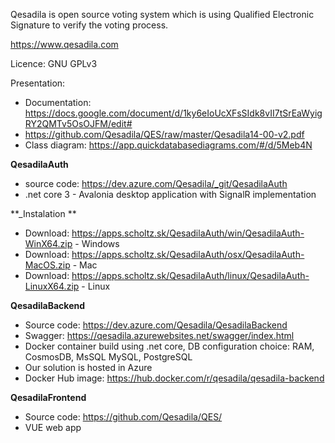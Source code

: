 Qesadila is open source voting system which is using Qualified Electronic Signature to verify the voting process.

https://www.qesadila.com

Licence: GNU GPLv3

Presentation:

- Documentation: https://docs.google.com/document/d/1ky6eIoUcXFsSIdk8vII7tSrEaWyigRY2QMTv5OsOJFM/edit#
- https://github.com/Qesadila/QES/raw/master/Qesadila14-00-v2.pdf
- Class diagram: https://app.quickdatabasediagrams.com/#/d/5Meb4N

**QesadilaAuth**

- source code: https://dev.azure.com/Qesadila/_git/QesadilaAuth
- .net core 3 - Avalonia desktop application with SignalR implementation

**_Instalation **

- Download: https://apps.scholtz.sk/QesadilaAuth/win/QesadilaAuth-WinX64.zip - Windows
- Download: https://apps.scholtz.sk/QesadilaAuth/osx/QesadilaAuth-MacOS.zip - Mac
- Download: https://apps.scholtz.sk/QesadilaAuth/linux/QesadilaAuth-LinuxX64.zip - Linux

**QesadilaBackend**

- Source code: https://dev.azure.com/Qesadila/QesadilaBackend
- Swagger: https://qesadila.azurewebsites.net/swagger/index.html
- Docker container build using .net core, DB configuration choice: RAM, CosmosDB, MsSQL MySQL, PostgreSQL
- Our solution is hosted in Azure
- Docker Hub image: https://hub.docker.com/r/qesadila/qesadila-backend

**QesadilaFrontend**

- Source code: https://github.com/Qesadila/QES/
- VUE web app
